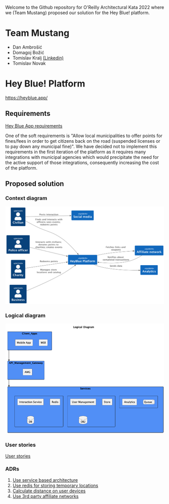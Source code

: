 Welcome to the Github repository for O'Reilly Architectural Kata 2022 where we (Team Mustang) proposed our solution for the Hey Blue! platform.

# Team Mustang
* Dan Ambrošić
* Domagoj Božić
* Tomislav Kralj [(Linkedin)](www.linkedin.com/in/tomislav-kralj)
* Tomislav Novak

# Hey Blue! Platform

https://heyblue.app/

## Requirements

[Hey Blue App requirements](https://docs.google.com/document/d/10o-4eEzFo005pqDt_ORCztzaQCQ_9FNWYrxFasou3Eo/edit)

One of the soft requirements is "Allow local municipalities to offer points for fines/fees in order to get citizens back on the road (suspended licenses or to pay down any municipal fine)".
We have decided not to implement this requirements in the first iteration of the platform as it requires many integrations with municipal agencies which would precipitate the need for the active support of those integrations, consequently increasing the cost of the platform. 

## Proposed solution

### Context diagram
![Context diagram](diagrams/pictures/context.png)

### Logical diagram
![Context diagram](diagrams/pictures/logical_diagram.png)

### User stories

[User stories](./user-stories/User_stories.md)

### ADRs

1. [Use service based architecture](./ADRs/ADR-001.md)
2. [Use redis for storing temporary locations](./ADRs/ADR-002.md)
3. [Calculate distance on user devices](./ADRs/ADR-003.md)
4. [Use 3rd party affiliate networks](./ADRs/ADR-004.md)
